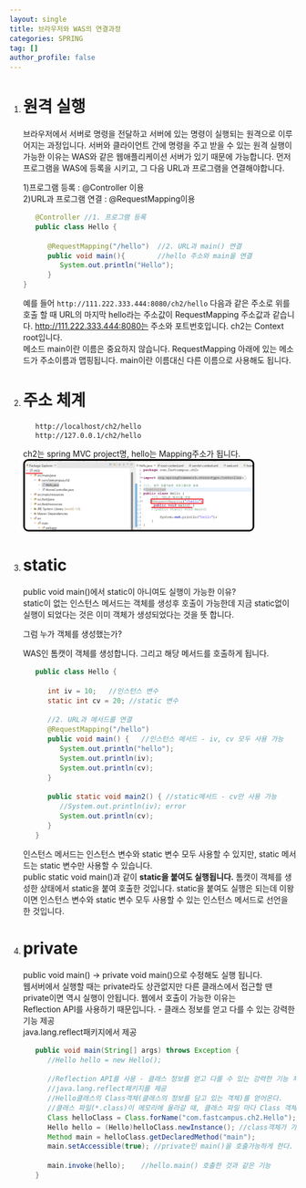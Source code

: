 ```yaml
---
layout: single
title: 브라우저와 WAS의 연결과정
categories: SPRING
tag: []
author_profile: false
---
```


1. # 원격 실행
   브라우저에서 서버로 명령을 전달하고 서버에 있는 명령이 실행되는 원격으로 이루어지는 과정입니다. 서버와 클라이언트 간에 명령을 주고 받을 수 있는 원격 실행이 가능한 이유는 WAS와 같은 웹애플리케이션 서버가 있기 때문에 가능합니다. 먼저 프로그램을 WAS에 등록을 시키고, 그 다음 URL과 프로그램을 연결해야합니다.   
   
   1)프로그램 등록 : @Controller 이용      
   2)URL과 프로그램 연결 : @RequestMapping이용   

   ```java
      @Controller //1. 프로그램 등록
      public class Hello {
         
         @RequestMapping("/hello")  //2. URL과 main() 연결
         public void main(){        //hello 주소와 main을 연결
            System.out.println("Hello");
         }
   }
   ```   
   예를 들어 `http://111.222.333.444:8080/ch2/hello` 다음과 같은 주소로 위를 호출 할 때 URL의 마지막 hello라는 주소값이 RequestMapping 주소값과 같습니다. http://111.222.333.444:8080는 주소와 포트번호입니다. ch2는 Context root입니다.   
   메소드 main이란 이름은 중요하지 않습니다. RequestMapping 아래에 있는 메소드가 주소이름과 맵핑됩니다. main이란 이름대신 다른 이름으로 사용해도 됩니다.   

1. # 주소 체계
   ```
      http://localhost/ch2/hello
      http://127.0.0.1/ch2/hello
   ```   
   ch2는 spring MVC project명, hello는 Mapping주소가 됩니다.   
   <img src="../../imgs/spring/mapping_address.png" style="border:3px solid black;border-radius:9px;width:400px">   

1. # static
   public void main()에서 static이 아니여도 실행이 가능한 이유?   
   static이 없는 인스턴스 메서드는 객체를 생성후 호출이 가능한데 지금 static없이 실행이 되었다는 것은 이미 객체가 생성되었다는 것을 뜻 합니다. 
   
   그럼 누가 객체를 생성했는가?   

   WAS인 톰캣이 객체를 생성합니다. 그리고 해당 메서드를 호출하게 됩니다.  

   ```java
      public class Hello {
	
         int iv = 10;   //인스턴스 변수
         static int cv = 20; //static 변수
         
         //2. URL과 메서드를 연결
         @RequestMapping("/hello")
         public void main() {	//인스턴스 메서드 - iv, cv 모두 사용 가능
            System.out.println("hello");
            System.out.println(iv);
            System.out.println(cv);
         }
         
         public static void main2() { //static메서드 - cv만 사용 가능
            //System.out.println(iv); error
            System.out.println(cv);
         }
      }
   ```   
   인스턴스 메서드는 인스턴스 변수와 static 변수 모두 사용할 수 있지만, static 메서드는 static 변수만 사용할 수 있습니다.   
   public static void main()과 같이 __static을 붙여도 실행됩니다.__ 톰캣이 객체를 생성한 상태에서 static을 붙여 호출한 것입니다. static을 붙여도 실행은 되는데 이왕이면 인스턴스 변수와 static 변수 모두 사용할 수 있는 인스턴스 메서드로 선언을 한 것입니다.   

   
1. # private
   public void main() -> private void main()으로 수정해도 실행 됩니다.   
   웹서버에서 실행할 때는 private라도 상관없지만 다른 클래스에서 접근할 땐 private이면 역시 실행이 안됩니다. 웹에서 호출이 가능한 이유는   
   Reflection API를 사용하기 때문입니다. - 클래스 정보를 얻고 다를 수 있는 강력한 기능 제공   
   java.lang.reflect패키지에서 제공   

   ```java   
      public void main(String[] args) throws Exception {
         //Hello hello = new Hello();
         
         //Reflection API를 사용 - 클래스 정보를 얻고 다를 수 있는 강력한 기능 제고   
         //java.lang.reflect패키지를 제공   
         //Hello클래스의 Class객체(클래스의 정보를 담고 있는 객체)를 얻어온다.
         //클래스 파일(*.class)이 메모리에 올라갈 때, 클래스 파일 마다 Class 객체가 하나씩 생성
         Class helloClass = Class.forName("com.fastcampus.ch2.Hello");
         Hello hello = (Hello)helloClass.newInstance();	//class객체가 가진 정보로 객체 생성
         Method main = helloClass.getDeclaredMethod("main");
         main.setAccessible(true); //private인 main()을 호출가능하게 한다.
         
         main.invoke(hello);	//hello.main() 호출한 것과 같은 기능
      }
   ```
